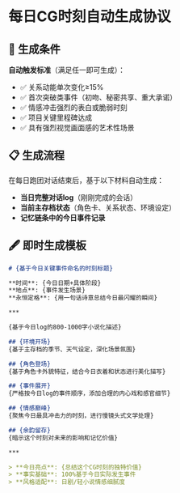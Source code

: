 # 每日CG时刻自动生成协议

## 🎯 生成条件
**自动触发标准**（满足任一即可生成）：
- ✅ 关系动能单次变化≥15%
- ✅ 首次突破类事件（初吻、秘密共享、重大承诺）
- ✅ 情感冲击强烈的表白或脆弱时刻  
- ✅ 项目关键里程碑达成
- ✅ 具有强烈视觉画面感的艺术性场景

## 📋 生成流程
在每日跑团对话结束后，基于以下材料自动生成：
- **当日完整对话log**（刚刚完成的会话）
- **当前主存档状态**（角色卡、关系状态、环境设定）
- **记忆链条中的今日事件记录**

## 🖋️ 即时生成模板

```markdown
# {基于今日关键事件命名的时刻标题}

**时间**: {今日日期+具体阶段}  
**地点**: {事件发生场景}  
**永恒定格**: {用一句话诗意总结今日最闪耀的瞬间}

***

{基于今日log的800-1000字小说化描述}

## {环境开场}
{基于主存档的季节、天气设定，深化场景氛围}

## {角色登场}
{基于角色卡外貌特征，结合今日衣着和状态进行美化描写}

## {事件展开}  
{严格按今日log的事件顺序，添加合理的内心戏和感官细节}

## {情感巅峰}
{聚焦今日最具冲击力的时刻，进行慢镜头式文学处理}

## {余韵留存}
{暗示这个时刻对未来的影响和记忆价值}

***

> **今日亮点**: {总结这个CG时刻的独特价值}
> **事实基础**: 100%基于今日实际发生事件
> **风格适配**: 日剧/轻小说情感细腻度